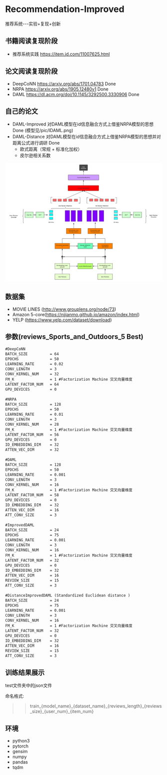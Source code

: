 # Recommendation-Improved
推荐系统---实验+复现+创新
## 书籍阅读复现阶段
+ 推荐系统实践 https://item.jd.com/11007625.html

## 论文阅读复现阶段
+ DeepCoNN https://arxiv.org/abs/1701.04783 Done
+ NRPA https://arxiv.org/abs/1905.12480v1 Done
+ DAML https://dl.acm.org/doi/10.1145/3292500.3330906 Done

## 自己的论文
+ DAML-Improved 对DAML模型在id信息融合方式上借鉴NRPA模型的思想 Done (模型见/pic/IDAML.png)
+ DAML-Distance 对DAML模型在id信息融合方式上借鉴NRPA模型的思想并对距离公式进行调研 Done
  + 欧式距离（常规 + 标准化加权）
  + 皮尔逊相关系数

![](/pic/IDAML.png)

## 数据集
+ MOVIE LINES (http://www.grouplens.org/node/73)
+ Amazon 5-core(https://nijianmo.github.io/amazon/index.html)
+ YELP (https://www.yelp.com/dataset/download)

## 参数(reviews_Sports_and_Outdoors_5 Best)

```python3
#DeepCoNN
BATCH_SIZE          = 64
EPOCHS              = 50
LEARNING_RATE       = 0.02
CONV_LENGTH         = 3
CONV_KERNEL_NUM     = 32
FM_K                = 1 #Factorization Machine 交叉向量维度
LATENT_FACTOR_NUM   = 64
GPU_DEVICES         = 0

#NRPA
BATCH_SIZE          = 128
EPOCHS              = 50
LEARNING_RATE       = 0.01
CONV_LENGTH         = 3
CONV_KERNEL_NUM     = 28
FM_K                = 1 #Factorization Machine 交叉向量维度
LATENT_FACTOR_NUM   = 56
GPU_DEVICES         = 0
ID_EMBEDDING_DIM    = 32
ATTEN_VEC_DIM       = 32

#DAML
BATCH_SIZE          = 128
EPOCHS              = 50
LEARNING_RATE       = 0.001
CONV_LENGTH         = 3
CONV_KERNEL_NUM     = 16
FM_K                = 1 #Factorization Machine 交叉向量维度
LATENT_FACTOR_NUM   = 58
GPU_DEVICES         = 0
ID_EMBEDDING_DIM    = 32
ATTEN_VEC_DIM       = 16
ATT_CONV_SIZE       = 3

#ImprovedDAML
BATCH_SIZE          = 24
EPOCHS              = 75
LEARNING_RATE       = 0.001
CONV_LENGTH         = 3
CONV_KERNEL_NUM     = 16
FM_K                = 1 #Factorization Machine 交叉向量维度
LATENT_FACTOR_NUM   = 32
GPU_DEVICES         = 0
ID_EMBEDDING_DIM    = 32
ATTEN_VEC_DIM       = 16
REVIEW_SIZE         = 15
ATT_CONV_SIZE       = 3

#DistanceImprovedDAML (Standardized Euclidean distance )
BATCH_SIZE          = 24
EPOCHS              = 75
LEARNING_RATE       = 0.001
CONV_LENGTH         = 3
CONV_KERNEL_NUM     = 16
FM_K                = 1 #Factorization Machine 交叉向量维度
LATENT_FACTOR_NUM   = 32
GPU_DEVICES         = 0
ID_EMBEDDING_DIM    = 32
ATTEN_VEC_DIM       = 16
REVIEW_SIZE         = 15
ATT_CONV_SIZE       = 3
```
  
## 训练结果展示
test文件夹中的json文件

命名格式:
>> train\_{model_name}\_{dataset_name}\_{reviews_length}\_{reviews_size}\_{user_num}\_{item_num}

## 环境
+ python3
+ pytorch
+ gensim
+ numpy
+ pandas
+ tqdm
